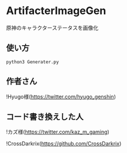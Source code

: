 # ArtifacterImageGen

原神のキャラクターステータスを画像化

## 使い方

```
python3 Generater.py
```

## 作者さん

!Hyugo様(https://twitter.com/hyugo_genshin)

## コード書き換えした人

!カズ様(https://twitter.com/kaz_m_gaming)

!CrossDarkrix(https://github.com/CrossDarkrix)